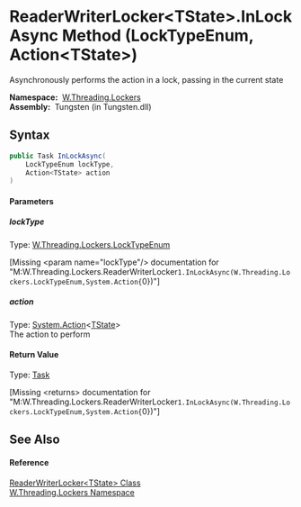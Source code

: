 ReaderWriterLocker&lt;TState>.InLockAsync Method (LockTypeEnum, Action&lt;TState>)
==================================================================================
   Asynchronously performs the action in a lock, passing in the current state

  **Namespace:**  [W.Threading.Lockers][1]  
  **Assembly:**  Tungsten (in Tungsten.dll)

Syntax
------

```csharp
public Task InLockAsync(
	LockTypeEnum lockType,
	Action<TState> action
)
```

#### Parameters

##### *lockType*
Type: [W.Threading.Lockers.LockTypeEnum][2]  

[Missing &lt;param name="lockType"/> documentation for "M:W.Threading.Lockers.ReaderWriterLocker`1.InLockAsync(W.Threading.Lockers.LockTypeEnum,System.Action{`0})"]


##### *action*
Type: [System.Action][3]&lt;[TState][4]>  
The action to perform

#### Return Value
Type: [Task][5]  

[Missing &lt;returns> documentation for "M:W.Threading.Lockers.ReaderWriterLocker`1.InLockAsync(W.Threading.Lockers.LockTypeEnum,System.Action{`0})"]


See Also
--------

#### Reference
[ReaderWriterLocker&lt;TState> Class][4]  
[W.Threading.Lockers Namespace][1]  

[1]: ../README.md
[2]: ../LockTypeEnum/README.md
[3]: http://msdn.microsoft.com/en-us/library/018hxwa8
[4]: README.md
[5]: http://msdn.microsoft.com/en-us/library/dd235678